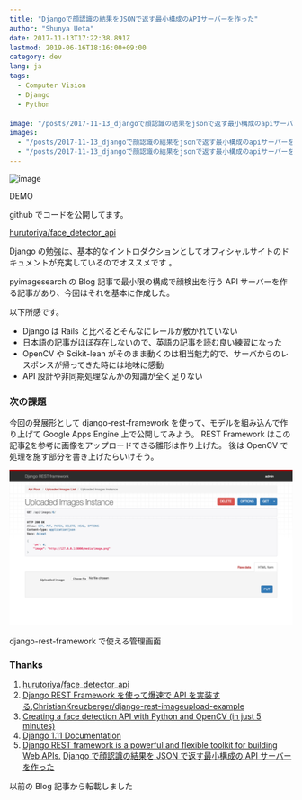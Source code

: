 ```yaml
---
title: "Djangoで顔認識の結果をJSONで返す最小構成のAPIサーバーを作った"
author: "Shunya Ueta"
date: 2017-11-13T17:22:38.891Z
lastmod: 2019-06-16T18:16:00+09:00
category: dev
lang: ja
tags:
  - Computer Vision
  - Django
  - Python

image: "/posts/2017-11-13_djangoで顔認識の結果をjsonで返す最小構成のapiサーバーを作った/images/1.gif"
images:
  - "/posts/2017-11-13_djangoで顔認識の結果をjsonで返す最小構成のapiサーバーを作った/images/1.gif"
  - "/posts/2017-11-13_djangoで顔認識の結果をjsonで返す最小構成のapiサーバーを作った/images/2.png"
---
```


![image](/posts/2017-11-13_djangoで顔認識の結果をjsonで返す最小構成のapiサーバーを作った/images/1.gif)

DEMO

github でコードを公開してます。

[hurutoriya/face_detector_api](https://github.com/hurutoriya/face_detector_api)

Django の勉強は、基本的なイントロダクションとしてオフィシャルサイトのドキュメントが充実しているのでオススメです 。

pyimagesearch の Blog 記事で最小限の構成で顔検出を行う API サーバーを作る記事があり、今回はそれを基本に作成した。

以下所感です。

- Django は Rails と比べるとそんなにレールが敷かれていない
- 日本語の記事がほぼ存在しないので、英語の記事を読む良い練習になった
- OpenCV や Scikit-lean がそのまま動くのは相当魅力的で、サーバからのレスポンスが帰ってきた時には地味に感動
- API 設計や非同期処理なんかの知識が全く足りない

### 次の課題

今回の発展形として django-rest-framework を使って、モデルを組み込んで作り上げて Google Apps Engine 上で公開してみよう。 REST Framework はこの記事[2](https://hurutoriya.github.io/blog/django-start.html#fn-django_rest_article)を参考に画像をアップロードできる雛形は作り上げた。 後は OpenCV で処理を施す部分を書き上げたらいけそう。

![image](/posts/2017-11-13_djangoで顔認識の結果をjsonで返す最小構成のapiサーバーを作った/images/2.png)

django-rest-framework で使える管理画面

### Thanks

1.  [hurutoriya/face_detector_api](https://github.com/hurutoriya/face_detector_api)
2.  [Django REST Framework を使って爆速で API を実装する](http://qiita.com/kimihiro_n/items/86e0a9e619720e57ecd8),[ChristianKreuzberger/django-rest-imageupload-example](https://github.com/ChristianKreuzberger/django-rest-imageupload-example/tree/master/tutorial)
3.  [Creating a face detection API with Python and OpenCV (in just 5 minutes)](http://www.pyimagesearch.com/2015/05/11/creating-a-face-detection-api-with-python-and-opencv-in-just-5-minutes/)
4.  [Django 1.11 Documentation](https://docs.djangoproject.com/ja/1.11/intro/)
5.  [Django REST framework is a powerful and flexible toolkit for building Web APIs.](http://www.django-rest-framework.org/)
    [Django で顔認識の結果を JSON で返す最小構成の API サーバーを作った](https://hurutoriya.github.io/blog/django-start.html)

以前の Blog 記事から転載しました
